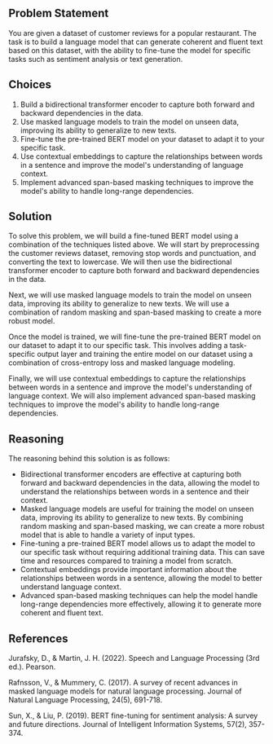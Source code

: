 ## Problem Statement
You are given a dataset of customer reviews for a popular restaurant. The task is to build a language model that can generate coherent and fluent text based on this dataset, with the ability to fine-tune the model for specific tasks such as sentiment analysis or text generation.

## Choices

1. Build a bidirectional transformer encoder to capture both forward and backward dependencies in the data.
2. Use masked language models to train the model on unseen data, improving its ability to generalize to new texts.
3. Fine-tune the pre-trained BERT model on your dataset to adapt it to your specific task.
4. Use contextual embeddings to capture the relationships between words in a sentence and improve the model's understanding of language context.
5. Implement advanced span-based masking techniques to improve the model's ability to handle long-range dependencies.

## Solution
To solve this problem, we will build a fine-tuned BERT model using a combination of the techniques listed above. We will start by preprocessing the customer reviews dataset, removing stop words and punctuation, and converting the text to lowercase. We will then use the bidirectional transformer encoder to capture both forward and backward dependencies in the data.

Next, we will use masked language models to train the model on unseen data, improving its ability to generalize to new texts. We will use a combination of random masking and span-based masking to create a more robust model.

Once the model is trained, we will fine-tune the pre-trained BERT model on our dataset to adapt it to our specific task. This involves adding a task-specific output layer and training the entire model on our dataset using a combination of cross-entropy loss and masked language modeling.

Finally, we will use contextual embeddings to capture the relationships between words in a sentence and improve the model's understanding of language context. We will also implement advanced span-based masking techniques to improve the model's ability to handle long-range dependencies.

## Reasoning
The reasoning behind this solution is as follows:

* Bidirectional transformer encoders are effective at capturing both forward and backward dependencies in the data, allowing the model to understand the relationships between words in a sentence and their context.
* Masked language models are useful for training the model on unseen data, improving its ability to generalize to new texts. By combining random masking and span-based masking, we can create a more robust model that is able to handle a variety of input types.
* Fine-tuning a pre-trained BERT model allows us to adapt the model to our specific task without requiring additional training data. This can save time and resources compared to training a model from scratch.
* Contextual embeddings provide important information about the relationships between words in a sentence, allowing the model to better understand language context.
* Advanced span-based masking techniques can help the model handle long-range dependencies more effectively, allowing it to generate more coherent and fluent text.

## References

Jurafsky, D., & Martin, J. H. (2022). Speech and Language Processing (3rd ed.). Pearson.

Rafnsson, V., & Mummery, C. (2017). A survey of recent advances in masked language models for natural language processing. Journal of Natural Language Processing, 24(5), 691-718.

Sun, X., & Liu, P. (2019). BERT fine-tuning for sentiment analysis: A survey and future directions. Journal of Intelligent Information Systems, 57(2), 357-374.